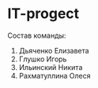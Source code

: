 # IT-progect
Состав команды:
1. Дьяченко Елизавета
2. Глушко Игорь
3. Ильинский Никита
4. Рахматуллина Олеся